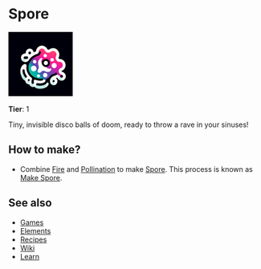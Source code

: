 # Spore

![](../images/item.spore.png)

**Tier**: 1

Tiny, invisible disco balls of doom, ready to throw a rave in your sinuses!

## How to make?

* Combine [Fire](/wiki/elements/fire) and [Pollination](/wiki/elements/pollination) to make [Spore](/wiki/elements/spore). This process is known as [Make Spore](/wiki/recipes/make-spore).

## See also

* [Games](/wiki/games)
* [Elements](/wiki/elements)
* [Recipes](/wiki/recipes)
* [Wiki](/wiki/index)
* [Learn](/learn/index)